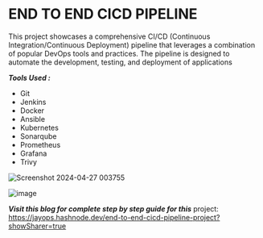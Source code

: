 # END TO END CICD PIPELINE
This project showcases a comprehensive CI/CD (Continuous Integration/Continuous Deployment) pipeline that leverages a combination of popular DevOps tools and practices. The pipeline is designed to automate the development, testing, and deployment of applications

***Tools Used :***
- Git
- Jenkins
- Docker
- Ansible
- Kubernetes
- Sonarqube
- Prometheus
- Grafana
- Trivy

![Screenshot 2024-04-27 003755](https://github.com/jaykhamankar2001/CI-CD-Project/assets/74448020/2760ebdc-7d38-40d1-a569-fb055dbfdac6)

![image](https://github.com/jaykhamankar2001/CI-CD-Project/assets/74448020/9c8c7236-e587-48ad-a195-1c7f1b5a3cc5)

***Visit this blog for complete step by step guide for this*** project: https://jayops.hashnode.dev/end-to-end-cicd-pipeline-project?showSharer=true
